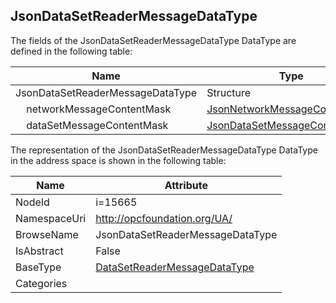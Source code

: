 <!-- datatype -->
## JsonDataSetReaderMessageDataType
  
<!-- end of description -->
The fields of the JsonDataSetReaderMessageDataType DataType are defined in the following table:  

|Name|Type|Description|
|---|---|---|
|JsonDataSetReaderMessageDataType|Structure||
|&nbsp;&nbsp;&nbsp;&nbsp;networkMessageContentMask|[JsonNetworkMessageContentMask](../../DataTypes/JsonNetworkMessageContentMask/readme.md)||
|&nbsp;&nbsp;&nbsp;&nbsp;dataSetMessageContentMask|[JsonDataSetMessageContentMask](../../DataTypes/JsonDataSetMessageContentMask/readme.md)||

The representation of the JsonDataSetReaderMessageDataType DataType in the address space is shown in the following table:  

|Name|Attribute|
|---|---|
|NodeId|i=15665|
|NamespaceUri|http://opcfoundation.org/UA/|
|BrowseName|JsonDataSetReaderMessageDataType|
|IsAbstract|False|
|BaseType|[DataSetReaderMessageDataType](../../DataTypes/DataSetReaderMessageDataType/readme.md)|
|Categories||

